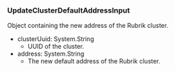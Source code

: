 ### UpdateClusterDefaultAddressInput
Object containing the new address of the Rubrik cluster.

- clusterUuid: System.String
  - UUID of the cluster.
- address: System.String
  - The new default address of the Rubrik cluster.
